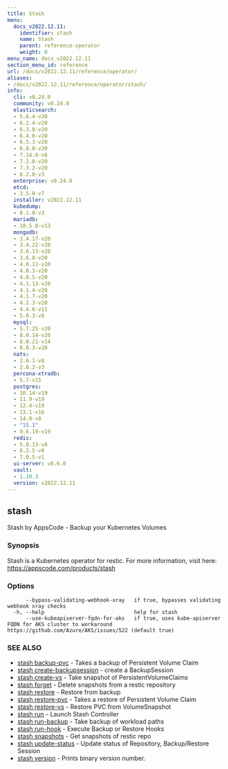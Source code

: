 ```yaml
---
title: Stash
menu:
  docs_v2022.12.11:
    identifier: stash
    name: Stash
    parent: reference-operator
    weight: 0
menu_name: docs_v2022.12.11
section_menu_id: reference
url: /docs/v2022.12.11/reference/operator/
aliases:
- /docs/v2022.12.11/reference/operator/stash/
info:
  cli: v0.24.0
  community: v0.24.0
  elasticsearch:
  - 5.6.4-v20
  - 6.2.4-v20
  - 6.3.0-v20
  - 6.4.0-v20
  - 6.5.3-v20
  - 6.8.0-v20
  - 7.14.0-v6
  - 7.2.0-v20
  - 7.3.2-v20
  - 8.2.0-v3
  enterprise: v0.24.0
  etcd:
  - 3.5.0-v7
  installer: v2022.12.11
  kubedump:
  - 0.1.0-v3
  mariadb:
  - 10.5.8-v13
  mongodb:
  - 3.4.17-v20
  - 3.4.22-v20
  - 3.6.13-v20
  - 3.6.8-v20
  - 4.0.11-v20
  - 4.0.3-v20
  - 4.0.5-v20
  - 4.1.13-v20
  - 4.1.4-v20
  - 4.1.7-v20
  - 4.2.3-v20
  - 4.4.6-v11
  - 5.0.3-v8
  mysql:
  - 5.7.25-v20
  - 8.0.14-v20
  - 8.0.21-v14
  - 8.0.3-v20
  nats:
  - 2.6.1-v8
  - 2.8.2-v3
  percona-xtradb:
  - 5.7-v15
  postgres:
  - 10.14-v19
  - 11.9-v19
  - 12.4-v19
  - 13.1-v16
  - 14.0-v8
  - "15.1"
  - 9.6.19-v19
  redis:
  - 5.0.13-v8
  - 6.2.5-v8
  - 7.0.5-v1
  ui-server: v0.6.0
  vault:
  - 1.10.3
  version: v2022.12.11
---
```


## stash

Stash by AppsCode - Backup your Kubernetes Volumes

### Synopsis

Stash is a Kubernetes operator for restic. For more information, visit here: https://appscode.com/products/stash

### Options

```
      --bypass-validating-webhook-xray   if true, bypasses validating webhook xray checks
  -h, --help                             help for stash
      --use-kubeapiserver-fqdn-for-aks   if true, uses kube-apiserver FQDN for AKS cluster to workaround https://github.com/Azure/AKS/issues/522 (default true)
```

### SEE ALSO

* [stash backup-pvc](/docs/v2022.12.11/reference/operator/stash_backup-pvc)	 - Takes a backup of Persistent Volume Claim
* [stash create-backupsession](/docs/v2022.12.11/reference/operator/stash_create-backupsession)	 - create a BackupSession
* [stash create-vs](/docs/v2022.12.11/reference/operator/stash_create-vs)	 - Take snapshot of PersistentVolumeClaims
* [stash forget](/docs/v2022.12.11/reference/operator/stash_forget)	 - Delete snapshots from a restic repository
* [stash restore](/docs/v2022.12.11/reference/operator/stash_restore)	 - Restore from backup
* [stash restore-pvc](/docs/v2022.12.11/reference/operator/stash_restore-pvc)	 - Takes a restore of Persistent Volume Claim
* [stash restore-vs](/docs/v2022.12.11/reference/operator/stash_restore-vs)	 - Restore PVC from VolumeSnapshot
* [stash run](/docs/v2022.12.11/reference/operator/stash_run)	 - Launch Stash Controller
* [stash run-backup](/docs/v2022.12.11/reference/operator/stash_run-backup)	 - Take backup of workload paths
* [stash run-hook](/docs/v2022.12.11/reference/operator/stash_run-hook)	 - Execute Backup or Restore Hooks
* [stash snapshots](/docs/v2022.12.11/reference/operator/stash_snapshots)	 - Get snapshots of restic repo
* [stash update-status](/docs/v2022.12.11/reference/operator/stash_update-status)	 - Update status of Repository, Backup/Restore Session
* [stash version](/docs/v2022.12.11/reference/operator/stash_version)	 - Prints binary version number.

